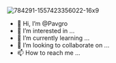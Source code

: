 


![784291-1557423356022-16x9](https://user-images.githubusercontent.com/67739639/159544966-61313333-0023-463d-8ff8-f84842ed49aa.jpg)


- 👋 Hi, I’m @Pavgro
- 👀 I’m interested in ...
- 🌱 I’m currently learning ...
- 💞️ I’m looking to collaborate on ...
- 📫 How to reach me ...

<!---
Pavgro/Pavgro is a ✨ special ✨ repository because its `README.md` (this file) appears on your GitHub profile.
You can click the Preview link to take a look at your changes.
--->
